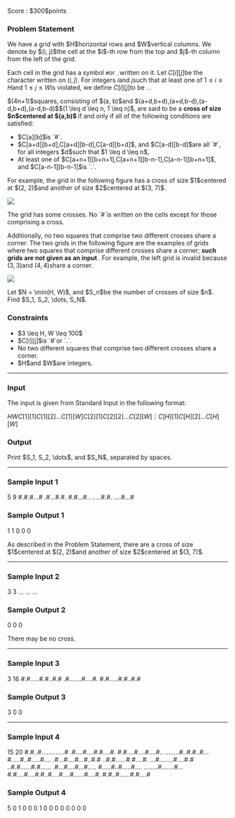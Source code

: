 
<div>

<span>

<span>

<p>
Score : $300$points
</p>

<div>

<section>

### **Problem Statement**

<p>
We have a grid with $H$horizontal rows and $W$vertical columns. We denote by $(i, j)$the cell at the $i$-th row from the top and $j$-th column from the left of the grid.

Each cell in the grid has a symbol `#`or `.`written on it. Let $C[i][j]$be the character written on $(i, j)$. For integers $i$and $j$such that at least one of $1 \leq i \leq H$and $1 \leq j \leq W$is violated, we define $C[i][j]$to be `.`.  
</p>

<p>
$(4n+1)$squares, consisting of $(a, b)$and $(a+d,b+d),(a+d,b-d),(a-d,b+d),(a-d,b-d)$$(1 \leq d \leq n, 1 \leq n)$, are said to be a 
<strong>
cross of size $n$centered at $(a,b)$
</strong>
if and only if all of the following conditions are satisfied:
</p>

<ul>

<li>
$C[a][b]$is `#`.
</li>

<li>
$C[a+d][b+d],C[a+d][b-d],C[a-d][b+d]$, and $C[a-d][b-d]$are all `#`, for all integers $d$such that $1 \leq d \leq n$,
</li>

<li>
At least one of $C[a+n+1][b+n+1],C[a+n+1][b-n-1],C[a-n-1][b+n+1]$, and $C[a-n-1][b-n-1]$is `.`.
</li>

</ul>

<p>
For example, the grid in the following figure has a cross of size $1$centered at $(2, 2)$and another of size $2$centered at $(3, 7)$.
</p>

<p>

<img src="https://img.atcoder.jp/ghi/abc300c_aa5161e20f55652dc61ad221348765bb002e4eed378c352bc0e44c7555148ebc.jpg">

</img>

</p>

<p>
The grid has some crosses. No `#`is written on the cells except for those comprising a cross.

Additionally, no two squares that comprise two different crosses share a corner. The two grids in the following figure are the examples of grids where two squares that comprise different crosses share a corner; 
<strong>
such grids are not given as an input
</strong>
. For example, the left grid is invalid because $(3, 3)$and $(4, 4)$share a corner.
</p>

<p>

<img src="https://img.atcoder.jp/ghi/abc300c2_796c45899f018c995738383146a76562824a9f6b7a3d931621da691d49d6f3cc.jpg">

</img>

</p>

<p>
Let $N = \min(H, W)$, and $S_n$be the number of crosses of size $n$. Find $S_1, S_2, \dots, S_N$.
</p>

</section>

</div>

<div>

<section>

### **Constraints**

<ul>

<li>
$3 \leq H, W \leq 100$
</li>

<li>
$C[i][j]$is `#`or `.`.
</li>

<li>
No two different squares that comprise two different crosses share a corner.
</li>

<li>
$H$and $W$are integers.
</li>

</ul>

</section>

</div>

---

<div>

<div>

<section>

### **Input**

<p>
The input is given from Standard Input in the following format:
</p>

<div>

$H$$W$$C[1][1]C[1][2]\dots C[1][W]$$C[2][1]C[2][2]\dots C[2][W]$$\vdots$$C[H][1]C[H][2]\dots C[H][W]$
</div>

</section>

</div>

<div>

<section>

### **Output**

<p>
Print $S_1, S_2, \dots$, and $S_N$, separated by spaces.
</p>

</section>

</div>

</div>

---

<div>

<section>

### **Sample Input 1**

<div>

5 9
#.#.#...#
.#...#.#.
#.#...#..
.....#.#.
....#...#

</div>

</section>

</div>

<div>

<section>

### **Sample Output 1**

<div>

1 1 0 0 0

</div>

<p>
As described in the Problem Statement, there are a cross of size $1$centered at $(2, 2)$and another of size $2$centered at $(3, 7)$.
</p>

</section>

</div>

---

<div>

<section>

### **Sample Input 2**

<div>

3 3
...
...
...

</div>

</section>

</div>

<div>

<section>

### **Sample Output 2**

<div>

0 0 0

</div>

<p>
There may be no cross.
</p>

</section>

</div>

---

<div>

<section>

### **Sample Input 3**

<div>

3 16
#.#.....#.#..#.#
.#.......#....#.
#.#.....#.#..#.#

</div>

</section>

</div>

<div>

<section>

### **Sample Output 3**

<div>

3 0 0

</div>

</section>

</div>

---

<div>

<section>

### **Sample Input 4**

<div>

15 20
#.#..#.............#
.#....#....#.#....#.
#.#....#....#....#..
........#..#.#..#...
#.....#..#.....#....
.#...#....#...#..#.#
..#.#......#.#....#.
...#........#....#.#
..#.#......#.#......
.#...#....#...#.....
#.....#..#.....#....
........#.......#...
#.#....#....#.#..#..
.#....#......#....#.
#.#..#......#.#....#

</div>

</section>

</div>

<div>

<section>

### **Sample Output 4**

<div>

5 0 1 0 0 0 1 0 0 0 0 0 0 0 0

</div>

</section>

</div>

</span>

</span>

</div>

